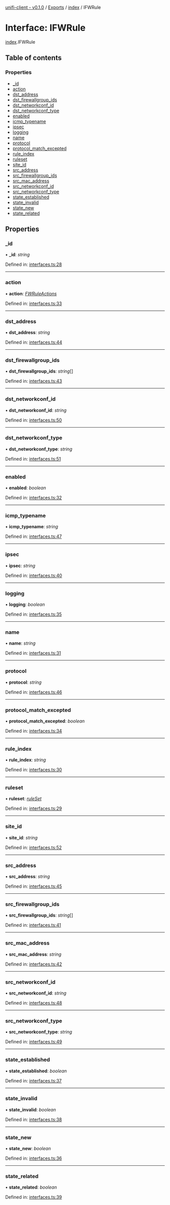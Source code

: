 [unifi-client - v0.1.0](../README.md) / [Exports](../modules.md) / [index](../modules/index.md) / IFWRule

# Interface: IFWRule

[index](../modules/index.md).IFWRule

## Table of contents

### Properties

- [\_id](index.ifwrule.md#_id)
- [action](index.ifwrule.md#action)
- [dst\_address](index.ifwrule.md#dst_address)
- [dst\_firewallgroup\_ids](index.ifwrule.md#dst_firewallgroup_ids)
- [dst\_networkconf\_id](index.ifwrule.md#dst_networkconf_id)
- [dst\_networkconf\_type](index.ifwrule.md#dst_networkconf_type)
- [enabled](index.ifwrule.md#enabled)
- [icmp\_typename](index.ifwrule.md#icmp_typename)
- [ipsec](index.ifwrule.md#ipsec)
- [logging](index.ifwrule.md#logging)
- [name](index.ifwrule.md#name)
- [protocol](index.ifwrule.md#protocol)
- [protocol\_match\_excepted](index.ifwrule.md#protocol_match_excepted)
- [rule\_index](index.ifwrule.md#rule_index)
- [ruleset](index.ifwrule.md#ruleset)
- [site\_id](index.ifwrule.md#site_id)
- [src\_address](index.ifwrule.md#src_address)
- [src\_firewallgroup\_ids](index.ifwrule.md#src_firewallgroup_ids)
- [src\_mac\_address](index.ifwrule.md#src_mac_address)
- [src\_networkconf\_id](index.ifwrule.md#src_networkconf_id)
- [src\_networkconf\_type](index.ifwrule.md#src_networkconf_type)
- [state\_established](index.ifwrule.md#state_established)
- [state\_invalid](index.ifwrule.md#state_invalid)
- [state\_new](index.ifwrule.md#state_new)
- [state\_related](index.ifwrule.md#state_related)

## Properties

### \_id

• **\_id**: *string*

Defined in: [interfaces.ts:28](https://github.com/thib3113/unifi-client/blob/17e4ed2/src/interfaces.ts#L28)

___

### action

• **action**: [*FWRuleActions*](../modules/interfaces.md#fwruleactions)

Defined in: [interfaces.ts:33](https://github.com/thib3113/unifi-client/blob/17e4ed2/src/interfaces.ts#L33)

___

### dst\_address

• **dst\_address**: *string*

Defined in: [interfaces.ts:44](https://github.com/thib3113/unifi-client/blob/17e4ed2/src/interfaces.ts#L44)

___

### dst\_firewallgroup\_ids

• **dst\_firewallgroup\_ids**: *string*[]

Defined in: [interfaces.ts:43](https://github.com/thib3113/unifi-client/blob/17e4ed2/src/interfaces.ts#L43)

___

### dst\_networkconf\_id

• **dst\_networkconf\_id**: *string*

Defined in: [interfaces.ts:50](https://github.com/thib3113/unifi-client/blob/17e4ed2/src/interfaces.ts#L50)

___

### dst\_networkconf\_type

• **dst\_networkconf\_type**: *string*

Defined in: [interfaces.ts:51](https://github.com/thib3113/unifi-client/blob/17e4ed2/src/interfaces.ts#L51)

___

### enabled

• **enabled**: *boolean*

Defined in: [interfaces.ts:32](https://github.com/thib3113/unifi-client/blob/17e4ed2/src/interfaces.ts#L32)

___

### icmp\_typename

• **icmp\_typename**: *string*

Defined in: [interfaces.ts:47](https://github.com/thib3113/unifi-client/blob/17e4ed2/src/interfaces.ts#L47)

___

### ipsec

• **ipsec**: *string*

Defined in: [interfaces.ts:40](https://github.com/thib3113/unifi-client/blob/17e4ed2/src/interfaces.ts#L40)

___

### logging

• **logging**: *boolean*

Defined in: [interfaces.ts:35](https://github.com/thib3113/unifi-client/blob/17e4ed2/src/interfaces.ts#L35)

___

### name

• **name**: *string*

Defined in: [interfaces.ts:31](https://github.com/thib3113/unifi-client/blob/17e4ed2/src/interfaces.ts#L31)

___

### protocol

• **protocol**: *string*

Defined in: [interfaces.ts:46](https://github.com/thib3113/unifi-client/blob/17e4ed2/src/interfaces.ts#L46)

___

### protocol\_match\_excepted

• **protocol\_match\_excepted**: *boolean*

Defined in: [interfaces.ts:34](https://github.com/thib3113/unifi-client/blob/17e4ed2/src/interfaces.ts#L34)

___

### rule\_index

• **rule\_index**: *string*

Defined in: [interfaces.ts:30](https://github.com/thib3113/unifi-client/blob/17e4ed2/src/interfaces.ts#L30)

___

### ruleset

• **ruleset**: [*ruleSet*](../modules/interfaces.md#ruleset)

Defined in: [interfaces.ts:29](https://github.com/thib3113/unifi-client/blob/17e4ed2/src/interfaces.ts#L29)

___

### site\_id

• **site\_id**: *string*

Defined in: [interfaces.ts:52](https://github.com/thib3113/unifi-client/blob/17e4ed2/src/interfaces.ts#L52)

___

### src\_address

• **src\_address**: *string*

Defined in: [interfaces.ts:45](https://github.com/thib3113/unifi-client/blob/17e4ed2/src/interfaces.ts#L45)

___

### src\_firewallgroup\_ids

• **src\_firewallgroup\_ids**: *string*[]

Defined in: [interfaces.ts:41](https://github.com/thib3113/unifi-client/blob/17e4ed2/src/interfaces.ts#L41)

___

### src\_mac\_address

• **src\_mac\_address**: *string*

Defined in: [interfaces.ts:42](https://github.com/thib3113/unifi-client/blob/17e4ed2/src/interfaces.ts#L42)

___

### src\_networkconf\_id

• **src\_networkconf\_id**: *string*

Defined in: [interfaces.ts:48](https://github.com/thib3113/unifi-client/blob/17e4ed2/src/interfaces.ts#L48)

___

### src\_networkconf\_type

• **src\_networkconf\_type**: *string*

Defined in: [interfaces.ts:49](https://github.com/thib3113/unifi-client/blob/17e4ed2/src/interfaces.ts#L49)

___

### state\_established

• **state\_established**: *boolean*

Defined in: [interfaces.ts:37](https://github.com/thib3113/unifi-client/blob/17e4ed2/src/interfaces.ts#L37)

___

### state\_invalid

• **state\_invalid**: *boolean*

Defined in: [interfaces.ts:38](https://github.com/thib3113/unifi-client/blob/17e4ed2/src/interfaces.ts#L38)

___

### state\_new

• **state\_new**: *boolean*

Defined in: [interfaces.ts:36](https://github.com/thib3113/unifi-client/blob/17e4ed2/src/interfaces.ts#L36)

___

### state\_related

• **state\_related**: *boolean*

Defined in: [interfaces.ts:39](https://github.com/thib3113/unifi-client/blob/17e4ed2/src/interfaces.ts#L39)
